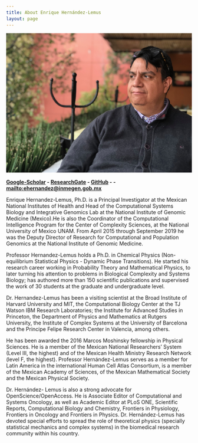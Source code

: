 ```yaml
---
title: About Enrique Hernández-Lemus
layout: page
---
```

![Enrique Hernandez PhD](/images/IMG_0102.JPG)

__[Google-Scholar][A] - [ResearchGate][B] - [GitHub][C] - - <mailto:ehernandez@inmegen.gob.mx>__

Enrique Hernandez-Lemus, Ph.D. is a Principal Investigator at the Mexican National Institutes of Health and Head of the Computational Systems Biology and Integrative Genomics Lab at the National Institute of Genomic Medicine (Mexico).He is also the Coordinator of the Computational Intelligence Program for the Center of Complexity Sciences, at the National University of Mexico UNAM. From April 2015 through September 2019 he was the Deputy Director of Research for Computational and Population Genomics at the National Institute of Genomic Medicine.

Professor Hernandez-Lemus holds a Ph.D. in Chemical Physics (Non-equilibrium  Statistical Physics - Dynamic Phase Transitions). He started his research career working in Probability Theory and Mathematical Physics, to later turning his attention to problems in Biological Complexity and Systems Biology; has authored more than 150 scientific publications and supervised the work of 30 students at the graduate and undergraduate level.

Dr. Hernandez-Lemus has been a visiting scientist at the Broad Institute of Harvard University and MIT, the Computational Biology Center at the TJ Watson IBM Research Laboratories; the Institute for Advanced Studies in Princeton, the Department of Physics and Mathematics at Rutgers University, the Institute of Complex Systems at the University of Barcelona and the Principe Felipe Research Center in Valencia, among others. 

He has been awarded the 2016 Marcos Moshinsky fellowship in Physical Sciences. He is a member of the Mexican National Researchers’ System (Level III, the highest) and of the Mexican Health Ministry Research Network (level F, the highest). Professor Hernández-Lemus serves as a member for Latin America in the international Human Cell Atlas Consortium, is a member of the Mexican Academy of Sciences, of the Mexican Mathematical Society and the Mexican Physical Society.

Dr. Hernández- Lemus is also a strong advocate for OpenScience/OpenAccess. He is Associate Editor of Computational and Systems Oncology, as well as Academic Editor at PLoS ONE, Scientific Reports, Computational Biology and Chemistry, Frontiers in Physiology, Frontiers in Oncology and Frontiers in Physics. Dr. Hernández-Lemus has devoted special efforts to spread the role of theoretical physics (specially statistical mechanics and complex systems) in the biomedical research community within his country.  


[A]: https://scholar.google.com.mx/citations?user=0Y6rf6YAAAAJ&hl
[B]: https://www.researchgate.net/profile/Enrique_Hernandez-Lemus
[C]: https://github.com/CSB-IG
